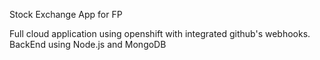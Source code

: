 Stock Exchange App for FP

Full cloud application using openshift with integrated github's webhooks.
BackEnd using Node.js and MongoDB
